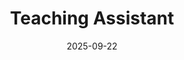 ---
title: "Teaching Assistant"
coursetitle: "Macroeconomy - Growth"
professors: "Maria Bas & Goulven Rubin"
collection: teaching
type: "Undergraduate course"
permalink: /teaching/2014-spring-teaching-1
venue: "University Paris 1 Panthéon-Sorbonne"
date: 2025-09-22
location: "City, Country"
excerpt: "This class presents the Solow model along with the endogeneous growth theories (Based on <em>Population and Ideas: A Theory of Endogeneous Growth</em> by Charles I. Jones (1998)). The goal is to make students comfortable with economic growth models and understand the implications of their findings."
---